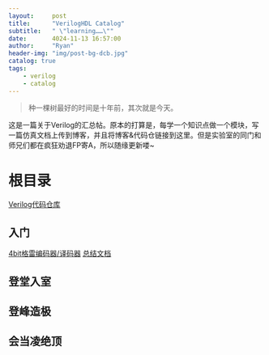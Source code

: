 ```yaml
---
layout:     post
title:      "VerilogHDL Catalog"
subtitle:   " \"learning……\""
date:       4024-11-13 16:57:00
author:     "Ryan"
header-img: "img/post-bg-dcb.jpg"
catalog: true
tags:
    - verilog
    - catalog
---
```


> 种一棵树最好的时间是十年前，其次就是今天。

这是一篇关于Verilog的汇总帖。原本的打算是，每学一个知识点做一个模块，写一篇仿真文档上传到博客，并且将博客&代码仓链接到这里。但是实验室的同门和师兄们都在疯狂劝退FP寄A，所以随缘更新喽~

# 根目录
[Verilog代码仓库][1]

## 入门
[4bit格雷编码器/译码器][2] [总结文档][3]
## 登堂入室

## 登峰造极

## 会当凌绝顶




[1]:https://github.com/RyanAqu/Verilogs
[2]:https://github.com/RyanAqu/Verilogs/tree/main/graycoder
[3]:https://ryanaqu.github.io/2024/11/14/graycoder-graydecoder/


